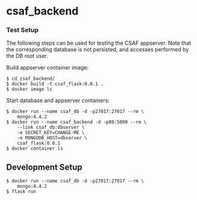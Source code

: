 # csaf_backend
### Test Setup
The following steps can be used for testing the CSAF appserver. Note that the corresponding database is not persisted, and accesses performed by the DB root user.

Build appserver container image:
```
$ cd csaf_backend/
$ docker build -t csaf_flask:0.0.1 .
$ docker image ls
```
Start database and appserver containers:
```
$ docker run --name csaf_db -d -p27017:27017 --rm \
    mongo:4.4.2
$ docker run --name csaf_backend -d -p80:5000 --rm \
    --link csaf_db:dbserver \
    -e SECRET_KEY=CHANGE-ME \
    -e MONGODB_HOST=dbserver \
    csaf_flask:0.0.1
$ docker container ls
```
## Development Setup
```
$ docker run --name csaf_db -d -p27017:27017 --rm \
    mongo:4.4.2
$ flask run
```
